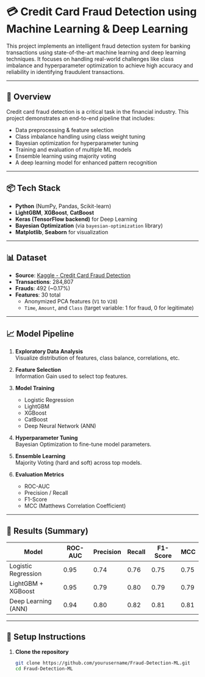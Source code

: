 # 💳 Credit Card Fraud Detection using Machine Learning & Deep Learning

This project implements an intelligent fraud detection system for banking transactions using state-of-the-art machine learning and deep learning techniques. It focuses on handling real-world challenges like class imbalance and hyperparameter optimization to achieve high accuracy and reliability in identifying fraudulent transactions.

---

## 🧠 Overview

Credit card fraud detection is a critical task in the financial industry. This project demonstrates an end-to-end pipeline that includes:

- Data preprocessing & feature selection
- Class imbalance handling using class weight tuning
- Bayesian optimization for hyperparameter tuning
- Training and evaluation of multiple ML models
- Ensemble learning using majority voting
- A deep learning model for enhanced pattern recognition

---

## 📦 Tech Stack

- **Python** (NumPy, Pandas, Scikit-learn)
- **LightGBM**, **XGBoost**, **CatBoost**
- **Keras (TensorFlow backend)** for Deep Learning
- **Bayesian Optimization** (via `bayesian-optimization` library)
- **Matplotlib**, **Seaborn** for visualization

---

## 📊 Dataset

- **Source**: [Kaggle - Credit Card Fraud Detection](https://www.kaggle.com/datasets/mlg-ulb/creditcardfraud)
- **Transactions**: 284,807  
- **Frauds**: 492 (~0.17%)  
- **Features**: 30 total  
  - Anonymized PCA features (`V1` to `V28`)
  - `Time`, `Amount`, and `Class` (target variable: 1 for fraud, 0 for legitimate)

---

## 📈 Model Pipeline

1. **Exploratory Data Analysis**  
   Visualize distribution of features, class balance, correlations, etc.

2. **Feature Selection**  
   Information Gain used to select top features.

3. **Model Training**  
   - Logistic Regression
   - LightGBM
   - XGBoost
   - CatBoost
   - Deep Neural Network (ANN)

4. **Hyperparameter Tuning**  
   Bayesian Optimization to fine-tune model parameters.

5. **Ensemble Learning**  
   Majority Voting (hard and soft) across top models.

6. **Evaluation Metrics**
   - ROC-AUC
   - Precision / Recall
   - F1-Score
   - MCC (Matthews Correlation Coefficient)

---

## 📌 Results (Summary)

| Model                | ROC-AUC | Precision | Recall | F1-Score | MCC  |
|---------------------|---------|-----------|--------|----------|------|
| Logistic Regression | 0.95    | 0.74      | 0.76   | 0.75     | 0.75 |
| LightGBM + XGBoost  | 0.95    | 0.79      | 0.80   | 0.79     | 0.79 |
| Deep Learning (ANN) | 0.94    | 0.80      | 0.82   | 0.81     | 0.81 |

---

## 🔧 Setup Instructions

1. **Clone the repository**
   ```bash
   git clone https://github.com/yourusername/Fraud-Detection-ML.git
   cd Fraud-Detection-ML

